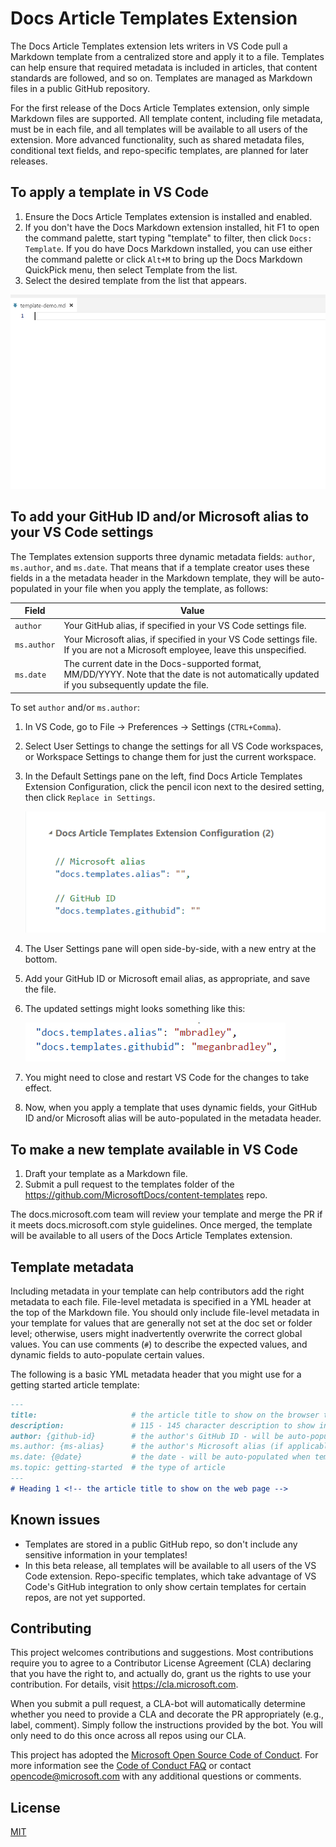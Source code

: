 # Docs Article Templates Extension

The Docs Article Templates extension lets writers in VS Code pull a Markdown template from a centralized store and apply it to a file. Templates can help ensure that required metadata is included in articles, that content standards are followed, and so on. Templates are managed as Markdown files in a public GitHub repository.

For the first release of the Docs Article Templates extension, only simple Markdown files are supported. All template content, including file metadata, must be in each file, and all templates will be available to all users of the extension. More advanced functionality, such as shared metadata files, conditional text fields, and repo-specific templates, are planned for later releases.

## To apply a template in VS Code

1. Ensure the Docs Article Templates extension is installed and enabled.
1. If you don't have the Docs Markdown extension installed, hit F1 to open the command palette, start typing "template" to filter, then click `Docs: Template`. If you do have Docs Markdown installed, you can use either the command palette or click `Alt+M` to bring up the Docs Markdown QuickPick menu, then select Template from the list.
1. Select the desired template from the list that appears.

![apply template](../media/video/apply-template.gif)

## To add your GitHub ID and/or Microsoft alias to your VS Code settings

The Templates extension supports three dynamic metadata fields: `author`, `ms.author`, and `ms.date`. That means that if a template creator uses these fields in a the metadata header in the Markdown template, they will be auto-populated in your file when you apply the template, as follows:

|Field      |Value  |
|-----------|-------|
|`author`   |Your GitHub alias, if specified in your VS Code settings file. |
|`ms.author`|Your Microsoft alias, if specified in your VS Code settings file. If you are not a Microsoft employee, leave this unspecified.         |         
|`ms.date`  |The current date in the Docs-supported format, MM/DD/YYYY. Note that the date is not automatically updated if you subsequently update the file.|         

To set `author` and/or `ms.author`:

1. In VS Code, go to File -> Preferences -> Settings (`CTRL+Comma`).
1. Select User Settings to change the settings for all VS Code workspaces, or  Workspace Settings to change them for just the current workspace.
1. In the Default Settings pane on the left, find Docs Article Templates Extension Configuration, click the pencil icon next to the desired setting, then click `Replace in Settings`. 

   ![edit settings](../media/video/edit-settings.gif) 
 
1. The User Settings pane will open side-by-side, with a new entry at the bottom.
1. Add your GitHub ID or Microsoft email alias, as appropriate, and save the file.
1. The updated settings might looks something like this:

   ![updated settings](../media/image/updated-template-settings.png)

1. You might need to close and restart VS Code for the changes to take effect.
1. Now, when you apply a template that uses dynamic fields, your GitHub ID and/or Microsoft alias will be auto-populated in the metadata header.

## To make a new template available in VS Code

1. Draft your template as a Markdown file.
2. Submit a pull request to the templates folder of the https://github.com/MicrosoftDocs/content-templates repo.

The docs.microsoft.com team will review your template and merge the PR if it meets docs.microsoft.com style guidelines. Once merged, the template will be available to all users of the Docs Article Templates extension.

## Template metadata

Including metadata in your template can help contributors add the right metadata to each file. File-level metadata is specified in a YML header at the top of the Markdown file. You should only include file-level metadata in your template for values that are generally not set at the doc set or folder level; otherwise, users might inadvertently overwrite the correct global values. You can use comments (`#`) to describe the expected values, and dynamic fields to auto-populate certain values.

The following is a basic YML metadata header that you might use for a getting started article template:

```markdown
---
title:                     # the article title to show on the browser tab
description:               # 115 - 145 character description to show in search results
author: {github-id}        # the author's GitHub ID - will be auto-populated if set in settings.json
ms.author: {ms-alias}      # the author's Microsoft alias (if applicable) - will be auto-populated if set in settings.json
ms.date: {@date}           # the date - will be auto-populated when template is first applied
ms.topic: getting-started  # the type of article
---
# Heading 1 <!-- the article title to show on the web page -->
```

## Known issues

- Templates are stored in a public GitHub repo, so don't include any sensitive information in your templates!
- In this beta release, all templates will be available to all users of the VS Code extension. Repo-specific templates, which take advantage of VS Code's GitHub integration to only show certain templates for certain repos, are not yet supported.

## Contributing

This project welcomes contributions and suggestions.  Most contributions require you to agree to a
Contributor License Agreement (CLA) declaring that you have the right to, and actually do, grant us
the rights to use your contribution. For details, visit https://cla.microsoft.com.

When you submit a pull request, a CLA-bot will automatically determine whether you need to provide
a CLA and decorate the PR appropriately (e.g., label, comment). Simply follow the instructions
provided by the bot. You will only need to do this once across all repos using our CLA.

This project has adopted the [Microsoft Open Source Code of Conduct](https://opensource.microsoft.com/codeofconduct/).
For more information see the [Code of Conduct FAQ](https://opensource.microsoft.com/codeofconduct/faq/) or
contact [opencode@microsoft.com](mailto:opencode@microsoft.com) with any additional questions or comments.

## License

[MIT](LICENSE)